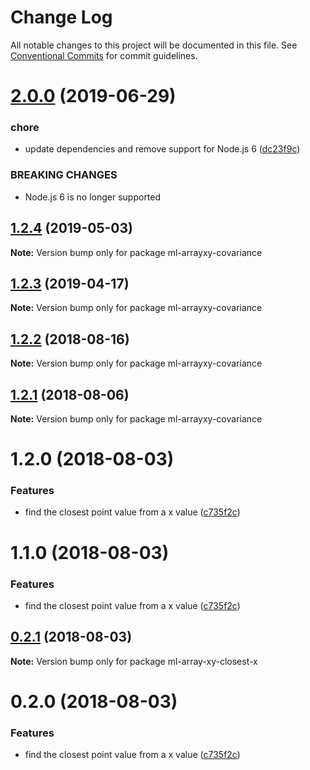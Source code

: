 # Change Log

All notable changes to this project will be documented in this file.
See [Conventional Commits](https://conventionalcommits.org) for commit guidelines.

# [2.0.0](https://github.com/mljs/array-xy/compare/ml-arrayxy-covariance@1.2.4...ml-arrayxy-covariance@2.0.0) (2019-06-29)


### chore

* update dependencies and remove support  for Node.js 6 ([dc23f9c](https://github.com/mljs/array-xy/commit/dc23f9c))


### BREAKING CHANGES

* Node.js 6 is no longer supported





## [1.2.4](https://github.com/mljs/array-xy/compare/ml-arrayxy-covariance@1.2.3...ml-arrayxy-covariance@1.2.4) (2019-05-03)

**Note:** Version bump only for package ml-arrayxy-covariance





## [1.2.3](https://github.com/mljs/array-xy/compare/ml-arrayxy-covariance@1.2.2...ml-arrayxy-covariance@1.2.3) (2019-04-17)

**Note:** Version bump only for package ml-arrayxy-covariance





<a name="1.2.2"></a>
## [1.2.2](https://github.com/mljs/array-xy/compare/ml-arrayxy-covariance@1.2.1...ml-arrayxy-covariance@1.2.2) (2018-08-16)




**Note:** Version bump only for package ml-arrayxy-covariance

<a name="1.2.1"></a>
## [1.2.1](https://github.com/mljs/array-xy/compare/ml-arrayxy-covariance@1.2.0...ml-arrayxy-covariance@1.2.1) (2018-08-06)




**Note:** Version bump only for package ml-arrayxy-covariance

<a name="1.2.0"></a>
# 1.2.0 (2018-08-03)


### Features

* find the closest point value from a x value ([c735f2c](https://github.com/mljs/array-xy/commit/c735f2c))




<a name="1.1.0"></a>
# 1.1.0 (2018-08-03)


### Features

* find the closest point value from a x value ([c735f2c](https://github.com/mljs/array-xy/commit/c735f2c))




<a name="0.2.1"></a>
## [0.2.1](https://github.com/mljs/array-xy/compare/ml-array-xy-closest-x@0.2.0...ml-array-xy-closest-x@0.2.1) (2018-08-03)

**Note:** Version bump only for package ml-array-xy-closest-x





<a name="0.2.0"></a>
# 0.2.0 (2018-08-03)


### Features

* find the closest point value from a x value ([c735f2c](https://github.com/mljs/array-xy/commit/c735f2c))
